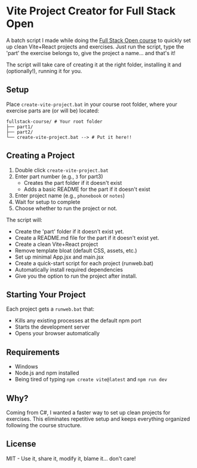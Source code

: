 # Vite Project Creator for Full Stack Open

A batch script I made while doing the [Full Stack Open course](https://fullstackopen.com/) to quickly set up clean Vite+React projects and exercises.
Just run the script, type the 'part' the exercise belongs to, give the project a name… and that's it! 

The script will take care of creating it at the right folder, installing it and (optionally!), running it for you.

## Setup

Place `create-vite-project.bat` in your course root folder, where your exercise parts are (or will be) located:

```plaintext
fullstack-course/ # Your root folder
├── part1/
├── part2/
└── create-vite-project.bat --> # Put it here!!
```

## Creating a Project

1. Double click `create-vite-project.bat`
2. Enter part number (e.g., `3` for part3)
   - Creates the part folder if it doesn't exist
   - Adds a basic README for the part if it doesn't exist
3. Enter project name (e.g., `phonebook` or `notes`)
4. Wait for setup to complete
5. Choose whether to run the project or not.

The script will:
- Create the 'part' folder if it doesn't exist yet.
- Create a README.md file for the part if it doesn't exist yet.
- Create a clean Vite+React project
- Remove template bloat (default CSS, assets, etc.)
- Set up minimal App.jsx and main.jsx
- Create a quick-start script for each project (runweb.bat)
- Automatically install required dependencies
- Give you the option to run the project after install.

## Starting Your Project

Each project gets a `runweb.bat` that:
- Kills any existing processes at the default npm port
- Starts the development server
- Opens your browser automatically

## Requirements

- Windows
- Node.js and npm installed
- Being tired of typing `npm create vite@latest` and `npm run dev`

## Why?

Coming from C#, I wanted a faster way to set up clean projects for exercises. This eliminates repetitive setup and keeps everything organized following the course structure.

## License

MIT - Use it, share it, modify it, blame it… don't care!